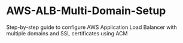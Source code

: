 # AWS-ALB-Multi-Domain-Setup
Step-by-step guide to configure AWS Application Load Balancer with multiple domains and SSL certificates using ACM
